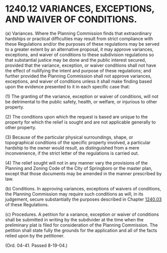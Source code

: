 1240.12 VARIANCES, EXCEPTIONS, AND WAIVER OF CONDITIONS.
========================================================

​(a) Variances. Where the Planning Commission finds that extraordinary
hardships or practical difficulties may result from strict compliance
with these Regulations and/or the purposes of these regulations may be
served to a greater extent by an alternative proposal, it may approve
variances, exceptions, and waiver of conditions to these subdivision
regulations so that substantial justice may be done and the public
interest secured, provided that the variance, exception, or waiver
conditions shall not have the effect of nullifying the intent and
purpose of these regulations; and further provided the Planning
Commission shall not approve variances, exceptions, and waiver of
conditions unless it shall make finding based upon the evidence
presented to it in each specific case that:

​(1) The granting of the variance, exception or waiver of conditions,
will not be detrimental to the public safety, health, or welfare, or
injurious to other property.

​(2) The conditions upon which the request is based are unique to the
property for which the relief is sought and are not applicable generally
to other property.

​(3) Because of the particular physical surroundings, shape, or
topographical conditions of the specific property involved, a particular
hardship to the owner would result, as distinguished from a mere
inconvenience, if the strict letter of the regulations is carried out.

​(4) The relief sought will not in any manner vary the provisions of the
Planning and Zoning Code of the City of Springboro or the master plan,
except that those documents may be amended in the manner prescribed by
law.

​(b) Conditions. In approving variances, exceptions of waivers of
conditions, the Planning Commission may require such conditions as will,
in its judgement, secure substantially the purposes described in Chapter
[1240.03](48f65f7e.html) of these Regulations.

​(c) Procedures. A petition for a variance, exception or waiver of
conditions shall be submitted in writing by the subdivider at the time
when the preliminary plat is filed for consideration of the Planning
Commission. The petition shall state fully the grounds for the
application and all of the facts relied upon by the petitioner.

(Ord. 04-41. Passed 8-19-04.)
